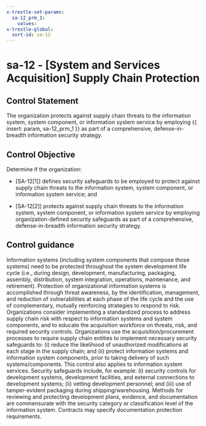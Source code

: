 ```yaml
---
x-trestle-set-params:
  sa-12_prm_1:
    values:
x-trestle-global:
  sort-id: sa-12
---
```


# sa-12 - \[System and Services Acquisition\] Supply Chain Protection

## Control Statement

The organization protects against supply chain threats to the information system, system component, or information system service by employing {{ insert: param, sa-12_prm_1 }} as part of a comprehensive, defense-in-breadth information security strategy.

## Control Objective

Determine if the organization:

- \[SA-12[1]\] defines security safeguards to be employed to protect against supply chain threats to the information system, system component, or information system service; and

- \[SA-12[2]\] protects against supply chain threats to the information system, system component, or information system service by employing organization-defined security safeguards as part of a comprehensive, defense-in-breadth information security strategy.

## Control guidance

Information systems (including system components that compose those systems) need to be protected throughout the system development life cycle (i.e., during design, development, manufacturing, packaging, assembly, distribution, system integration, operations, maintenance, and retirement). Protection of organizational information systems is accomplished through threat awareness, by the identification, management, and reduction of vulnerabilities at each phase of the life cycle and the use of complementary, mutually reinforcing strategies to respond to risk. Organizations consider implementing a standardized process to address supply chain risk with respect to information systems and system components, and to educate the acquisition workforce on threats, risk, and required security controls. Organizations use the acquisition/procurement processes to require supply chain entities to implement necessary security safeguards to: (i) reduce the likelihood of unauthorized modifications at each stage in the supply chain; and (ii) protect information systems and information system components, prior to taking delivery of such systems/components. This control also applies to information system services. Security safeguards include, for example: (i) security controls for development systems, development facilities, and external connections to development systems; (ii) vetting development personnel; and (iii) use of tamper-evident packaging during shipping/warehousing. Methods for reviewing and protecting development plans, evidence, and documentation are commensurate with the security category or classification level of the information system. Contracts may specify documentation protection requirements.
